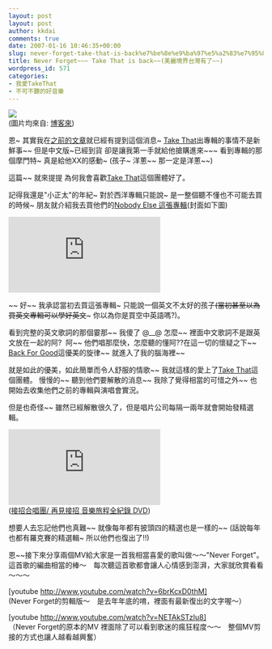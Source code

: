 ```yaml
---
layout: post
layout: post
author: kkdai
comments: true
date: 2007-01-16 10:46:35+00:00
slug: never-forget-take-that-is-back%e7%be%8e%e9%ba%97%e5%a2%83%e7%95%8c%e5%8f%b0%e7%81%a3%e6%9c%89%e4%ba%86
title: Never Forget~~~ Take That is back~~(美麗境界台灣有了~~)
wordpress_id: 571
categories:
- 我愛TakeThat
- 不可不聽的好音樂
---
```


[![](http://www.books.com.tw/CD/activity/2007/01/uni_takethat/beautifulworld/1716510A.jpg)](http://www.books.com.tw/exep/cdfile.php?item=0020115149)  
(圖片均來自: [博客來](http://www.books.com.tw))

恩~ 其實我在[之前的文章](http://www.evanlin.com/blog/archives/000623.html)就已經有提到這個消息~ [Take That](http://www.takethat.com/)出專輯的事情不是新鮮事~~ 但是中文版~已經到貨 卻是讓我第一手就給他搶購進來~~~ 看到專輯的那個摩門特~ 真是給他XX的感動~ (孩子~ 洋蔥~~ 那一定是洋蔥~~)

這篇~~ 就來提提 為何我會喜歡[Take That](http://www.takethat.com/)這個團體好了。

記得我還是"小正太"的年紀~ 對於西洋專輯只能說~ 是一整個聽不懂也不可能去買的時候~ 朋友就介紹我去買他們的[Nobody Else 這張專輯](http://www.books.com.tw/exep/cdfile.php?item=0020114558)(封面如下圖)

![](http://www.books.com.tw/exep/lib/image.php?image=http://addons.books.com.tw/G/002/8/0020114558.jpg&width=130&height=130)

~~ 好~~ 我承認當初去買這張專輯~ 只能說一個英文不太好的孩子~~(當初甚至以為買英文專輯可以學好英文~~~ 你以為你是買空中英語嗎?)。

看到完整的英文歌詞的那個霎那~~ 我傻了 @__@ 怎麼~~  裡面中文歌詞不是跟英文放在一起的阿?  阿~~ 他們唱那麼快，怎麼聽的懂阿??在這一切的懷疑之下~~ [Back For Good](http://www.youtube.com/watch?v=Ig_4JP5Ahfw)這優美的旋律~~ 就進入了我的腦海裡~~

就是如此的優美，如此簡單而令人舒服的情歌~~ 我就這樣的愛上了[Take That](http://www.takethat.com/)這個團體。 慢慢的~~ 聽到他們要解散的消息~~ 我除了覺得相當的可惜之外~~ 也開始去收集他們之前的專輯與演唱會實況。

但是也奇怪~~ 雖然已經解散很久了，但是唱片公司每隔一兩年就會開始發精選輯。

![](http://www.books.com.tw/exep/lib/image.php?image=http://addons.books.com.tw/G/D02/4/D020014744.jpg&width=120&height=150)  
([接招合唱團/ 再見接招 音樂旅程全紀錄 DVD](http://www.books.com.tw/exep/prod/dvd/dvdfile.php?item=D020014744))

想要人去忘記他們也真難~~ 就像每年都有披頭四的精選也是一樣的~~ (話說每年也都有羅克賽的精選輯~ 所以他們也復出了!!)

恩~~接下來分享兩個MV給大家是一首我相當喜愛的歌叫做～～"Never Forget"。這首歌的編曲相當的棒～　每次聽這首歌都會讓人心情感到澎湃，大家就欣賞看看～～～

[youtube http://www.youtube.com/watch?v=6brKcxD0thM]  
(Never Forget的剪輯版～　是去年年底的唷，裡面有最新復出的文字喔～）  


[youtube http://www.youtube.com/watch?v=NETAkSTzIu8]  
（Never Forget的原本的MV 裡面除了可以看到歌迷的瘋狂程度～～　整個MV剪接的方式也讓人越看越興奮）
